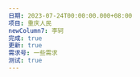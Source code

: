 ```yaml
---
日期: 2023-07-24T00:00:00.000+08:00
项目: 重庆人民
newColumn7: 李轲
完成: true
更新: true
需求号: 一些需求
测试: true
---
```

